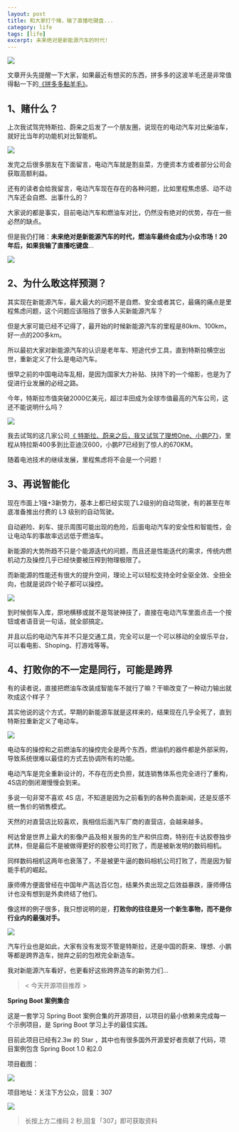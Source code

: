 ```yaml
---
layout: post
title: 和大家打个赌，输了直播吃键盘...
category: life
tags: [life]
excerpt: 未来绝对是新能源汽车的时代!
---
```


![](http://favorites.ren/assets/images/2020/it/dagedu/dagedu01.jpg) 

文章开头先提醒一下大家，如果最近有想买的东西，拼多多的这波羊毛还是非常值得黏一下的[《拼多多黏羊毛》](https://mp.weixin.qq.com/s/H4xVxyyBIYvcG6ignrrndQ)。

## 1、赌什么？

上次我试驾完特斯拉、蔚来之后发了一个朋友圈，说现在的电动汽车对比柴油车，就好比当年的功能机对比智能机。

![](http://favorites.ren/assets/images/2020/it/dagedu/dagedu02.jpg) 

发完之后很多朋友在下面留言，电动汽车就是割韭菜，方便资本方或者部分公司会获取高额利益。

还有的读者会给我留言，电动汽车现在存在的各种问题，比如里程焦虑感、动不动汽车还会自燃、出事什么的？

大家说的都是事实，目前电动汽车和燃油车对比，仍然没有绝对的优势，存在一些必然的缺点。

但是我仍打赌：**未来绝对是新能源汽车的时代，燃油车最终会成为小众市场！**20年后，如果我输了**直播吃键盘**...

![](http://favorites.ren/assets/images/2020/it/dagedu/dagedu03.jpg) 

## 2、为什么敢这样预测？

其实现在新能源汽车，最大最大的问题不是自燃、安全或者其它，最痛的痛点是里程焦虑问题，这个问题应该阻挡了很多人买新能源汽车？

但是大家可能已经不记得了，最开始的时候新能源汽车的里程是80km、100km，好一点的200多km。

所以最初大家对新能源汽车的认识是老年车、短途代步工具，直到特斯拉横空出世，重新定义了什么是电动汽车。

很早之前的中国电动车乱相，是因为国家大力补贴、扶持下的一个缩影，也是为了促进行业发展的必经之路。

今年，特斯拉市值突破2000亿美元，超过丰田成为全球市值最高的汽车公司，这还不能说明什么吗？

![](http://favorites.ren/assets/images/2020/it/dagedu/dagedu04.jpg) 

我去试驾的这几家公司[《 特斯拉、蔚来之后，我又试驾了理想One、小鹏P7》](https://mp.weixin.qq.com/s/DWyIERgpG0EjfzMVu3Y2yw)，里程从特拉斯400多到比亚迪汉600，小鹏P7已经到了惊人的670KM。

随着电池技术的继续发展，里程焦虑将不会是一个问题！

## 3、再说智能化

现在市面上1强+3新势力，基本上都已经实现了L2级别的自动驾驶，有的甚至在年底准备推出付费的 L3 级别的自动驾驶。

自动避险、刹车、提示周围可能出现的危险，后面电动汽车的安全性和智能性，会让电动车的事故率远远低于燃油车。

新能源的大势所趋不只是个能源迭代的问题，而且还是性能迭代的需求，传统内燃机动力及操控几乎已经快要被压榨到物理极限了。

而新能源的性能还有很大的提升空间，理论上可以轻松支持全时全驱全效、全扭全向，也就是说四个轮子都可以操控。

![](http://favorites.ren/assets/images/2020/it/dagedu/dagedu05.jpg) 

到时候倒车入库，原地横移或就不是驾驶神技了，直接在电动汽车里面点击一个按钮或者语音说一句话，就全部搞定。

并且以后的电动汽车并不只是交通工具，完全可以是一个可以移动的全娱乐平台，可以看电影、Shoping、打游戏等等。

## 4、打败你的不一定是同行，可能是跨界

有的读者说，直接把燃油车改装成智能车不就行了嘛？干嘛改变了一种动力输出就吹成这个样子？

其实他说的这个方式，早期的新能源车就是这样来的，结果现在几乎全死了，直到特斯拉重新定义了电动车。

![](http://favorites.ren/assets/images/2020/it/dagedu/dagedu06.jpg) 

电动车的操控和之前燃油车的操控完全是两个东西，燃油机的器件都是外部采购，导致系统很难以最佳的方式去协调所有的功能。

电动汽车是完全重新设计的，不存在历史负担，就连销售体系也完全进行了重构，4S店的倒闭潮慢慢会到来。

多说一句非常不喜欢 4S 店，不知道是因为之前看到的各种负面新闻，还是反感不统一售价的销售模式。

天然的对直营店比较喜欢，我相信后面汽车厂商的直营店，会越来越多。

柯达曾是世界上最大的影像产品及相关服务的生产和供应商，特别在卡达胶卷独步武林，但是最后不是被做得更好的胶卷公司打败了，而是被新发明的数码相机。

同样数码相机这两年也衰落了，不是被更牛逼的数码相机公司打败了，而是因为智能手机的崛起。

康师傅方便面曾经在中国年产高达百亿包，结果外卖出现之后效益暴跌，康师傅估计也没有想到是外卖终结了他们。

像这样的例子很多，我只想说明的是，**打败你的往往是另一个新生事物，而不是你行业内的最强对手。**

![](http://favorites.ren/assets/images/2020/it/dagedu/dagedu07.jpg) 

汽车行业也是如此，大家有没有发现不管是特斯拉，还是中国的蔚来、理想、小鹏等都是跨界造车，抛弃之前的包袱完全新造车。

我对新能源汽车看好，也更看好这些跨界造车的新势力们...


>< 今天开源项目推荐 >

**Spring Boot 案例集合**

这是一套学习 Spring Boot 案例合集的开源项目，以项目的最小依赖来完成每一个示例项目，是 Spring Boot 学习上手的最佳实践。

目前此项目已经有2.3w 的 Star ，其中也有很多国外开源爱好者贡献了代码，项目案例包含 Spring Boot 1.0 和2.0

项目截图：

![](http://favorites.ren/assets/images/2020/it/dagedu/dagedu08.jpg) 

项目地址：关注下方公众，回复：307

![](http://favorites.ren/assets/images/2020/it/dagedu/dagedu09.jpg) 

>长按上方二维码 2 秒,回复「307」即可获取资料


